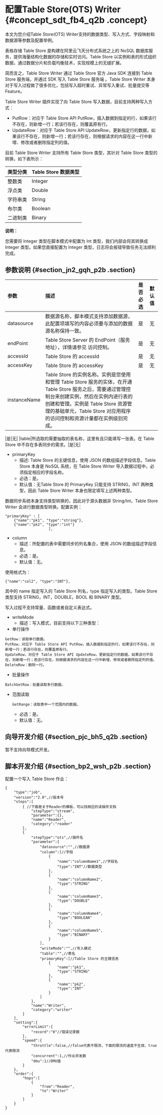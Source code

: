 # 配置Table Store\(OTS\) Writer {#concept_sdt_fb4_q2b .concept}

本文为您介绍Table Store\(OTS\) Writer支持的数据类型、写入方式、字段映射和数据源等参数及配置举例。

表格存储 Table Store 是构建在阿里云飞天分布式系统之上的 NoSQL 数据库服务，提供海量结构化数据的存储和实时访问。Table Store 以实例和表的形式组织数据，通过数据分片和负载均衡技术，实现规模上的无缝扩展。

简而言之，Table Store Writer 通过 Table Store 官方 Java SDK 连接到 Table Store 服务端，并通过 SDK 写入 Table Store 服务端 。Table Store Writer 本身对于写入过程做了很多优化，包括写入超时重试、异常写入重试、批量提交等 Feature。

Table Store Writer 插件实现了向 Table Store 写入数据，目前支持两种写入方式：

-   PutRow：对应于 Table Store API PutRow，插入数据到指定的行，如果该行不存在，则新增一行；若该行存在，则覆盖原有行。
-   UpdateRow：对应于 Table Store API UpdateRow，更新指定行的数据，如果该行不存在，则新增一行；若该行存在，则根据请求的内容在这一行中新增、修改或者删除指定列的值。

目前 Table Store Writer 支持所有 Table Store 类型，其针对 Table Store 类型的转换，如下表所示：

|类型分类|Table Store 数据类型|
|:---|:---------------|
|整数类|Integer|
|浮点类|Double|
|字符串类|String|
|布尔类|Boolean|
|二进制类|Binary|

**说明：** 

您需要将 Integer 类型在脚本模式中配置为 Int 类型，我们内部会将其转换成 Integer 类型。如果您直接配置为 Integer 类型，日志将会报错导致任务无法顺利完成。

## 参数说明 {#section_jn2_gqh_p2b .section}

|参数|描述|是否必选|默认值|
|:-|:-|:---|:--|
|datasource|数据源名称，脚本模式支持添加数据源，此配置项填写的内容必须要与添加的数据源名称保持一致。|是|无|
|endPoint|Table Store Server 的 EndPoint（服务地址），详情请参见 访问控制。|是|无|
|accessId|Table Store 的 accessId|是|无|
|accessKey|Table Store 的 accessKey|是|无|
|instanceName|Table Store 的实例名称。实例是您使用和管理 Table Store 服务的实体，在开通Table Store 服务之后，需要通过管理控制台来创建实例，然后在实例内进行表的创建和管理。实例是 Table Store 资源管理的基础单元，Table Store 对应用程序的访问控制和资源计量都在实例级别完成。

|是|无|
|table|所选取的需要抽取的表名称，这里有且只能填写一张表。在 Table Store 中不存在多表同步的需求。|是|无|

-   primaryKey
    -   描述: Table Store 的主键信息，使用 JSON 的数组描述字段信息。Table Store 本身是 NoSQL 系统，在 Table Store Writer 导入数据过程中，必须指定相应的字段名称。
    -   必选：是。
    -   默认值：无Table Store 的 PrimaryKey 只能支持 STRING，INT 两种类型，因此 Table Store Writer 本身也限定填写上述两种类型。

数据同步系统本身支持类型转换的，因此对于源头数据非 String/Int，Table Store Writer 会进行数据类型转换。配置实例：

```
"primaryKey" : [
    {"name":"pk1", "type":"string"},
    {"name":"pk2", "type":"int"}
                    ],
```

-   column
    -   描述：所配置的表中需要同步的列名集合，使用 JSON 的数组描述字段信息。
    -   必选：是。
    -   默认值：无。

使用格式为：

```
{"name":"col2", "type":"INT"},
```

其中的 name 指定写入的 Table Store 列名，type 指定写入的类型。Table Store 类型支持 STRING，INT，DOUBLE，BOOL 和 BINARY 类型。

写入过程不支持常量、函数或者自定义表达式。

-   writeMode
    -   描述：写入模式，目前支持以下三种类型：
-   单行操作

```
GetRow：读取单行数据。
PutRow，对应于 Table Store API PutRow，插入数据到指定的行，如果该行不存在，则新增一行；若该行存在，则覆盖原有行。
UpdateRow，对应于 Table Store API UpdateRow，更新指定行的数据，如果该行不存在，则新增一行；若该行存在，则根据请求的内容在这一行中新增、修改或者删除指定列的值。
DeleteRow：删除一行。
```

-   批量操作

```
BatchGetRow：批量读取多行数据。
```

-   范围读取

    ```
    GetRange：读取表中一个范围内的数据。
    ```

    -   必选：是。
    -   默认值：无。

## 向导开发介绍 {#section_pjc_bh5_q2b .section}

暂不支持向导模式开发。

## 脚本开发介绍 {#section_bp2_wsh_p2b .section}

配置一个写入 Table Store 作业：

```
{
    "type":"job",
    "version":"2.0",//版本号
    "steps":[
        { //下面是关于Reader的模板，可以找相应的读插件文档
            "stepType":"stream",
            "parameter":{},
            "name":"Reader",
            "category":"reader"
        },
        {
            "stepType":"ots",//插件名
            "parameter":{
                "datasource":"",//数据源
                "column":[//字段
                    {
                        "name":"columnName1",//字段名
                        "type":"INT"//数据类型
                    },
                    {
                        "name":"columnName2",
                        "type":"STRING"
                    },
                    {
                        "name":"columnName3",
                        "type":"DOUBLE"
                    },
                    {
                        "name":"columnName4",
                        "type":"BOOLEAN"
                    },
                    {
                        "name":"columnName5",
                        "type":"BINARY"
                    }
                ],
                "writeMode":"",//写入模式
                "table":"",//表名
                "primaryKey":[//Table Store 的主键信息
                    {
                        "name":"pk1",
                        "type":"STRING"
                    },
                    {
                        "name":"pk2",
                        "type":"INT"
                    }
                ]
            },
            "name":"Writer",
            "category":"writer"
        }
    ],
    "setting":{
        "errorLimit":{
            "record":"0"//错误记录数
        },
        "speed":{
            "throttle":false,//false代表不限流，下面的限流的速度不生效，true代表限流
            "concurrent":1,//作业并发数
            "dmu":1//DMU值
        }
    },
    "order":{
        "hops":[
            {
                "from":"Reader",
                "to":"Writer"
            }
        ]
    }
}
```

